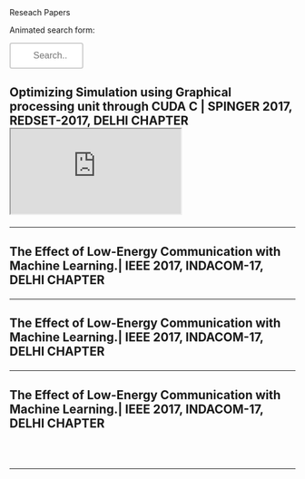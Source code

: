 <html>
<head>
Reseach Papers

<style> 
input[type=text] {
    width: 130px;
    box-sizing: border-box;
    border: 2px solid #ccc;
    border-radius: 4px;
    font-size: 16px;
    background-color: white;
    background-image: url('searchicon.png');
    background-position: 10px 10px; 
    background-repeat: no-repeat;
    padding: 12px 20px 12px 40px;
    -webkit-transition: width 0.4s ease-in-out;
    transition: width 0.4s ease-in-out;
}

input[type=text]:focus {
    width: 100%;
}
</style>
</head>
<body>

<p>Animated search form:</p>
<form>
  <input type="text" name="search" placeholder="Search..">
</form>

<div>

<h2> Optimizing Simulation using Graphical processing unit through CUDA C | SPINGER 2017, REDSET-2017, DELHI CHAPTER
<br>
<iframe src="https:ajeet-yadav.github.io/assets/home/Revised Ajeet Kumar-Maharaja Surajmal Institute of Technology.pdf"></iframe>
<br>
<hr>
<h2> The Effect of Low-Energy Communication with Machine Learning.| IEEE 2017, INDACOM-17, DELHI CHAPTER
<br><hr>
<h2> The Effect of Low-Energy Communication with Machine Learning.| IEEE 2017, INDACOM-17, DELHI CHAPTER
<br><hr>
<h2> The Effect of Low-Energy Communication with Machine Learning.| IEEE 2017, INDACOM-17, DELHI CHAPTER

<br><hr>
    <div>

</div>
    
</body>
</html>